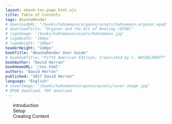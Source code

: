 ```yaml
---
layout: ebook-toc-page.html.ejs
title: Table of Contents
tags: AkashaRender
# downloadURL: "/books/hahnemann/organon/assets/hahnemann-organon.epub"
# downloadTitle: "Organon and the Art of Healing (EPUB)"
# logoImage: '/books/hahnemann/assets/Hahnemann.jpg'
# logoWidth: '100px'
# logoHeight: "100px"
headerHeight: "140px"
bookTitle: "AkashaRender User Guide"
# bookSubTitle: "Fifth American Edition, translated by C. WESSELHOEFT"
bookAuthor: "David Herron"
bookHomeURL: '/toc.html'
authors: "David Herron"
published: "2017 David Herron"
language: "English"
# coverImage: "/books/hahnemann/organon/assets/cover-image.jpg"
# EPUB download, PDF download
---
```


<nav epub:type="toc" id="toc">

<ol type="1" start="1">
    <li><a href="1-introduction.html" id="introduction">Introduction</a></li>
    <li><a href="2-setup.html" id="setup">Setup</a></li>
    <li><a href="3-create-content.html" id="create-content">Creating Content</a></li>
</ol>

</nav>
